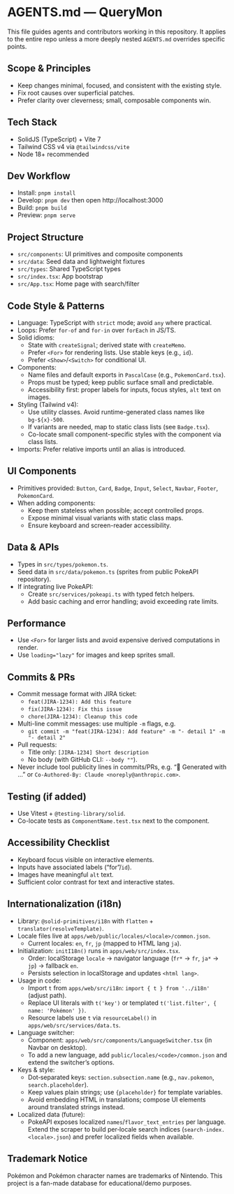 # AGENTS.md — QueryMon

This file guides agents and contributors working in this repository. It applies to the entire repo unless a more deeply nested `AGENTS.md` overrides specific points.

## Scope & Principles
- Keep changes minimal, focused, and consistent with the existing style.
- Fix root causes over superficial patches.
- Prefer clarity over cleverness; small, composable components win.

## Tech Stack
- SolidJS (TypeScript) + Vite 7
- Tailwind CSS v4 via `@tailwindcss/vite`
- Node 18+ recommended

## Dev Workflow
- Install: `pnpm install`
- Develop: `pnpm dev` then open http://localhost:3000
- Build: `pnpm build`
- Preview: `pnpm serve`

## Project Structure
- `src/components`: UI primitives and composite components
- `src/data`: Seed data and lightweight fixtures
- `src/types`: Shared TypeScript types
- `src/index.tsx`: App bootstrap
- `src/App.tsx`: Home page with search/filter

## Code Style & Patterns
- Language: TypeScript with `strict` mode; avoid `any` where practical.
- Loops: Prefer `for-of` and `for-in` over `forEach` in JS/TS.
- Solid idioms:
  - State with `createSignal`; derived state with `createMemo`.
  - Prefer `<For>` for rendering lists. Use stable keys (e.g., `id`).
  - Prefer `<Show>`/`<Switch>` for conditional UI.
- Components:
  - Name files and default exports in `PascalCase` (e.g., `PokemonCard.tsx`).
  - Props must be typed; keep public surface small and predictable.
  - Accessibility first: proper labels for inputs, focus styles, `alt` text on images.
- Styling (Tailwind v4):
  - Use utility classes. Avoid runtime-generated class names like `bg-${x}-500`.
  - If variants are needed, map to static class lists (see `Badge.tsx`).
  - Co-locate small component-specific styles with the component via class lists.
- Imports: Prefer relative imports until an alias is introduced.

## UI Components
- Primitives provided: `Button`, `Card`, `Badge`, `Input`, `Select`, `Navbar`, `Footer`, `PokemonCard`.
- When adding components:
  - Keep them stateless when possible; accept controlled props.
  - Expose minimal visual variants with static class maps.
  - Ensure keyboard and screen-reader accessibility.

## Data & APIs
- Types in `src/types/pokemon.ts`.
- Seed data in `src/data/pokemon.ts` (sprites from public PokeAPI repository).
- If integrating live PokeAPI:
  - Create `src/services/pokeapi.ts` with typed fetch helpers.
  - Add basic caching and error handling; avoid exceeding rate limits.

## Performance
- Use `<For>` for larger lists and avoid expensive derived computations in render.
- Use `loading="lazy"` for images and keep sprites small.

## Commits & PRs
- Commit message format with JIRA ticket:
  - `feat(JIRA-1234): Add this feature`
  - `fix(JIRA-1234): Fix this issue`
  - `chore(JIRA-1234): Cleanup this code`
- Multi-line commit messages: use multiple `-m` flags, e.g.
  - `git commit -m "feat(JIRA-1234): Add feature" -m "- detail 1" -m "- detail 2"`
- Pull requests:
  - Title only: `[JIRA-1234] Short description`
  - No body (with GitHub CLI: `--body ""`).
- Never include tool publicity lines in commits/PRs, e.g. “🤖 Generated with …” or `Co-Authored-By: Claude <noreply@anthropic.com>`.

## Testing (if added)
- Use Vitest + `@testing-library/solid`.
- Co-locate tests as `ComponentName.test.tsx` next to the component.

## Accessibility Checklist
- Keyboard focus visible on interactive elements.
- Inputs have associated labels (“for”/`id`).
- Images have meaningful `alt` text.
- Sufficient color contrast for text and interactive states.

## Internationalization (i18n)
- Library: `@solid-primitives/i18n` with `flatten` + `translator(resolveTemplate)`.
- Locale files live at `apps/web/public/locales/<locale>/common.json`.
  - Current locales: `en`, `fr`, `jp` (mapped to HTML lang `ja`).
- Initialization: `initI18n()` runs in `apps/web/src/index.tsx`.
  - Order: localStorage `locale` → navigator language (`fr*` → `fr`, `ja*` → `jp`) → fallback `en`.
  - Persists selection in localStorage and updates `<html lang>`.
- Usage in code:
  - Import `t` from `apps/web/src/i18n`: `import { t } from '../i18n'` (adjust path).
  - Replace UI literals with `t('key')` or templated `t('list.filter', { name: 'Pokémon' })`.
  - Resource labels use `t` via `resourceLabel()` in `apps/web/src/services/data.ts`.
- Language switcher:
  - Component: `apps/web/src/components/LanguageSwitcher.tsx` (in Navbar on desktop).
  - To add a new language, add `public/locales/<code>/common.json` and extend the switcher’s options.
- Keys & style:
  - Dot‑separated keys: `section.subsection.name` (e.g., `nav.pokemon`, `search.placeholder`).
  - Keep values plain strings; use `{placeholder}` for template variables.
  - Avoid embedding HTML in translations; compose UI elements around translated strings instead.
- Localized data (future):
  - PokeAPI exposes localized `names`/`flavor_text_entries` per language. Extend the scraper to build per‑locale search indices (`search-index.<locale>.json`) and prefer localized fields when available.

## Trademark Notice
Pokémon and Pokémon character names are trademarks of Nintendo. This project is a fan-made database for educational/demo purposes.
